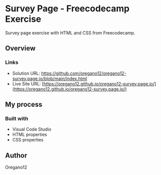 # Survey Page - Freecodecamp Exercise

Survey page exercise with HTML and CSS from Freecodecamp.

## Overview
### Links
- Solution URL: https://github.com/oregano12/oregano12-survey.page.io/blob/main/index.html
- Live Site URL: [https://oregano12.github.io/oregano12-survey.page.io/](https://oregano12.github.io/oregano12-survey.page.io/)

## My process
### Built with
- Visual Code Studio
- HTML properties
- CSS properties

## Author
Oregano12
